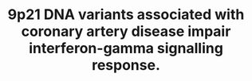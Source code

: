 ---
layout: page
title: " 9p21 DNA variants associated with coronary artery disease impair interferon-gamma signalling response."
breadcrumb: true
categories:
    - publication
## publication related information
pub:
    authors: " Olivier Harismendy, Dimple Notani, Xiaoyuan Song, Nazli G. Rahim, Bogdan Tanasa, Nathaniel Heintzman, Bing Ren, Xiang-Dong Fu, Eric J. Topol, Michael G. Rosenfeld,  Kelly A. Frazer"
    journal: " Nature"
    date: 2011-02-10
    doi:  10.1038/nature09753
    volume:  470
    pages:  264--268
    number:  7333
    abstract: " Genome-wide association studies have identified single nucleotide polymorphisms (SNPs) in the 9p21 gene desert associated with coronary artery disease (CAD) and  type 2 diabetes. Despite evidence for a role of the associated interval in neighbouring gene regulation, the biological underpinnings of these genetic associations with CAD or type 2 diabetes have not yet been explained. Here we identify 33 enhancers in 9p21; the interval is the second densest gene desert for predicted enhancers and six times denser than the whole genome (P textless 6.55 x 10(-33)). The CAD risk alleles of SNPs rs10811656 and rs10757278 are located in one of these enhancers and disrupt a binding site for STAT1. Lymphoblastoid cell  lines homozygous for the CAD risk haplotype show no binding of STAT1, and in lymphoblastoid cell lines homozygous for the CAD non-risk haplotype, binding of STAT1 inhibits CDKN2BAS (also known as CDKN2B-AS1) expression, which is reversed  by short interfering RNA knockdown of STAT1. Using a new, open-ended approach to  detect long-distance interactions, we find that in human vascular endothelial cells the enhancer interval containing the CAD locus physically interacts with the CDKN2A/B locus, the MTAP gene and an interval downstream of IFNA21. In human  vascular endothelial cells, interferon-gamma activation strongly affects the structure of the chromatin and the transcriptional regulation in the 9p21 locus,  including STAT1-binding, long-range enhancer interactions and altered expression  of neighbouring genes. Our findings establish a link between CAD genetic susceptibility and the response to inflammatory signalling in a vascular cell type and thus demonstrate the utility of genome-wide association study findings in directing studies to novel genomic loci and biological processes important for disease aetiology.,"
---
